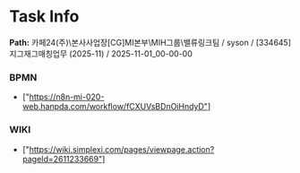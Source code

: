 # Task Info

**Path:** 카페24(주)\본사사업장\[CG]MI본부\MIH그룹\밸류링크팀 / syson / [334645] 지그재그매칭업무 (2025-11) / 2025-11-01_00-00-00

### BPMN
- ["https://n8n-mi-020-web.hanpda.com/workflow/fCXUVsBDnOiHndyD"]

### WIKI
- ["https://wiki.simplexi.com/pages/viewpage.action?pageId=2611233669"]

